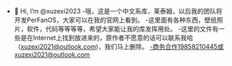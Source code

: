 - 👋 Hi, I’m @xuzexi2023
-哦，这是一个中文系库，莱泰姆，以后我的团队将开发PerFanOS，大家可以在我的官网上看到。
-这里面有各种东西，壁纸照片，软件，代码等等等等，希望大家能让我的库发挥用处。
-这里的文件有一些是在Internet上找到放进来的，原作者不愿意的话可以联系我哈（xuzexi2021@outlook.com)，我们马上删除。
-商务合作19858210445或xuzexi2021@outlook.com

